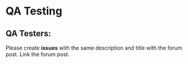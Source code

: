 # QA Testing

## QA Testers: 
Please create **issues** with the same description and title with the forum post. Link the forum post.
